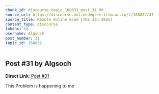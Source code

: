```yaml
---
chunk_id: discourse_topic_168832_post_31_00
source_url: https://discourse.onlinedegree.iitm.ac.in/t/168832/31
source_title: Remote Online Exam [TDS Jan 2025]
content_type: discourse
tokens: 42
username: Algsoch
post_number: 31
topic_id: 168832
---
```


## Post #31 by Algsoch

**Direct Link**: [Post #31](https://discourse.onlinedegree.iitm.ac.in/t/168832/31)

This Problem is happening to me
